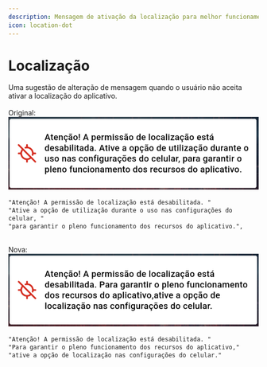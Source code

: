 ```yaml
---
description: Mensagem de ativação da localização para melhor funcionamento do APP.
icon: location-dot
---
```


# Localização

Uma sugestão de alteração de mensagem quando o usuário não aceita ativar a localização do aplicativo.\
\
Original:\
![](<../.gitbook/assets/image (5).png>)

```
"Atenção! A permissão de localização está desabilitada. "
"Ative a opção de utilização durante o uso nas configurações do celular, "
"para garantir o pleno funcionamento dos recursos do aplicativo.",
```

\
Nova:\
![](<../.gitbook/assets/image (4).png>)

```
"Atenção! A permissão de localização está desabilitada. "
"Para garantir o pleno funcionamento dos recursos do aplicativo,"
"ative a opção de localização nas configurações do celular."
```
